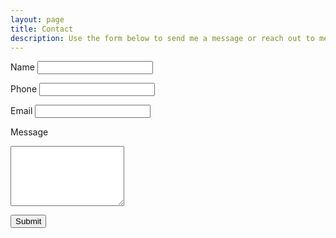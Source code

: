 ```yaml
---
layout: page
title: Contact
description: Use the form below to send me a message or reach out to me on social media
---
```


<form method="post" onsubmit="return false;" id="contact-form">

  <label for="nameInput" class="form-label required">Name</label>
  <input type="text" id="nameInput" name="name" required>

  <label for="phoneInput" class="form-label">Phone</label>
  <input type="text" id="phoneInput" name="phone">

  <label for="emailInput" class="form-label required">Email</label>
  <input type="email" id="emailInput" name="email" required>

  <label for="messageInput" class="form-label required">Message</label>
  <textarea rows="6" type="textarea" id="messageInput" name="message" required></textarea>

  <button type="submit" id="submit" class="btn btn-submit" onclick="validateForm()">Submit</button>

  <div id="form__message" style="margin-top:20px;text-align:center"></div>

</form>

<script src="https://cdn.jsdelivr.net/npm/axios/dist/axios.min.js"></script>
<script>
    const submit = $('#submit')
    const name = $('#nameInput')
    const phone = $('#phoneInput')
    const email = $('#emailInput')
    const message = $('#messageInput')
    const statusMessage = $('#form__message')

    function validateForm(){
        var error = ""
        $('#form__message').empty()

        // Check name
        if($('#nameInput').length <= 0 || !($('#nameInput').val().match(/^[A-Za-z ]+$/))){
            error += '<p class="error">Name has failed validation checks!</p>'
        }

        // Check phone
        if($('#phoneInput').val() > 0 && !($('#phoneInput').val().match(/^[0-9 +]+$/))){
            error += '<p class="error">Phone number isn\'t in a valid format!</p>'
        }

        // Check email
        if(!($('#emailInput').val().match(/^[\w-\.]+@([\w-]+\.)+[\w-]{2,4}$/))){
            error += '<p class="error">Email address is invalid!</p>'
        }

        if (error.length > 0){
            $('#form__message').append(error)
        } else {
            submitForm()
        }
    }

    function submitForm(){
        axios.post('https://fuucfgr9t6.execute-api.eu-west-2.amazonaws.com/prod/', {
                name: $('#nameInput').val(),
                phone: $('#phoneInput').val(),
                email: $('#emailInput').val(),
                message: $('#messageInput').val(),
                token: '6Leix2saAAAAANlWh8opO9TBX3352lxyt9P4KYFn'
            }, {
                headers: {
                    'Content-Type': 'application/json;charset=UTF-8',
                }
            }).then(function(response) {
                $('#form__message').append('<p class="success">Message sent successfully!</p>')
                submit.prop('disabled', true);
            }).catch(function(error) {
                 $('#form__message').append('<p class="error">Something didn\'t go quite right there... Message failed to send!</p>')
                submit.prop('disabled', true);
        });
    }

</script>